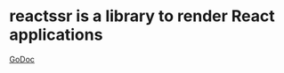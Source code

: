 # reactssr is a library to render React applications

[GoDoc](http://pkg.go.dev/github.com/tmc/reactssr)


